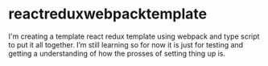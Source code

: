 # reactreduxwebpacktemplate

I'm creating a template react redux template using webpack and type script to put it all together. I’m still learning so for now it is just for testing and getting a understanding of how the prosses of setting thing up is.
